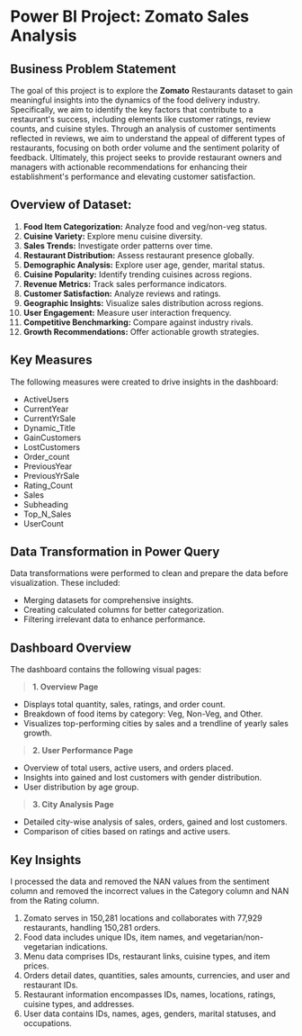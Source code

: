 # Power BI Project: Zomato Sales Analysis

## Business Problem Statement

The goal of this project is to explore the **Zomato** Restaurants dataset to gain meaningful insights into the dynamics of the food delivery industry. Specifically, we aim to identify the key factors that contribute to a restaurant's success, including elements like customer ratings, review counts, and cuisine styles. Through an analysis of customer sentiments reflected in reviews, we aim to understand the appeal of different types of restaurants, focusing on both order volume and the sentiment polarity of feedback. Ultimately, this project seeks to provide restaurant owners and managers with actionable recommendations for enhancing their establishment's performance and elevating customer satisfaction.

## Overview of Dataset:

1. **Food Item Categorization:** Analyze food and veg/non-veg status.
2. **Cuisine Variety:** Explore menu cuisine diversity.
3. **Sales Trends:** Investigate order patterns over time.
4. **Restaurant Distribution:** Assess restaurant presence globally.
5. **Demographic Analysis:** Explore user age, gender, marital status.
6. **Cuisine Popularity:** Identify trending cuisines across regions.
7. **Revenue Metrics:** Track sales performance indicators.
8. **Customer Satisfaction:** Analyze reviews and ratings.
9. **Geographic Insights:** Visualize sales distribution across regions.
10. **User Engagement:** Measure user interaction frequency.
11. **Competitive Benchmarking:** Compare against industry rivals.
12. **Growth Recommendations:** Offer actionable growth strategies.

## Key Measures

The following measures were created to drive insights in the dashboard:

- ActiveUsers
- CurrentYear
- CurrentYrSale
- Dynamic_Title
- GainCustomers
- LostCustomers
- Order_count
- PreviousYear
- PreviousYrSale
- Rating_Count
- Sales
- Subheading
- Top_N_Sales
- UserCount

## Data Transformation in Power Query

Data transformations were performed to clean and prepare the data before visualization. These included:

- Merging datasets for comprehensive insights.
- Creating calculated columns for better categorization.
- Filtering irrelevant data to enhance performance.

## Dashboard Overview

The dashboard contains the following visual pages:

> **1. Overview Page**

- Displays total quantity, sales, ratings, and order count.
- Breakdown of food items by category: Veg, Non-Veg, and Other.
- Visualizes top-performing cities by sales and a trendline of yearly sales growth.

> **2. User Performance Page**

- Overview of total users, active users, and orders placed.
- Insights into gained and lost customers with gender distribution.
- User distribution by age group.

> **3. City Analysis Page**

- Detailed city-wise analysis of sales, orders, gained and lost customers.
- Comparison of cities based on ratings and active users.

## Key Insights

I processed the data and removed the NAN values from the sentiment column and removed the incorrect values in the Category column and NAN from the Rating column.

1. Zomato serves in 150,281 locations and collaborates with 77,929 restaurants, handling 150,281 orders.
2. Food data includes unique IDs, item names, and vegetarian/non-vegetarian indications.
3. Menu data comprises IDs, restaurant links, cuisine types, and item prices.
4. Orders detail dates, quantities, sales amounts, currencies, and user and restaurant IDs.
5. Restaurant information encompasses IDs, names, locations, ratings, cuisine types, and addresses.
6. User data contains IDs, names, ages, genders, marital statuses, and occupations.
